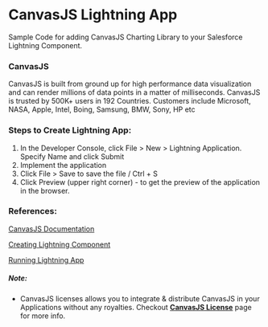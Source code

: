 # CanvasJS Lightning App
Sample Code for adding CanvasJS Charting Library to your Salesforce Lightning Component.
### CanvasJS
CanvasJS is built from ground up for high performance data visualization and can render millions of data points in a matter of milliseconds. CanvasJS is trusted by 500K+ users in 192 Countries. Customers include Microsoft, NASA, Apple, Intel, Boing, Samsung, BMW, Sony, HP etc 

### Steps to Create Lightning App:
1. In the Developer Console, click File > New > Lightning Application. Specify Name and click Submit
2. Implement the application
3. Click File > Save to save the file / Ctrl + S
4. Click Preview (upper right corner) - to get the preview of the application in the browser.

### References:
[CanvasJS Documentation](https://canvasjs.com/docs/charts/basics-of-creating-html5-chart/)

[Creating Lightning Component](https://developer.salesforce.com/docs/atlas.en-us.lightning.meta/lightning/components_create_devconsole.htm)

[Running Lightning App](https://developer.salesforce.com/forums/?id=906F00000005IuvIAE)
##### Note:
- CanvasJS licenses allows you to integrate & distribute CanvasJS in your Applications without any royalties. Checkout **[CanvasJS License](https://canvasjs.com/license/)** page for more info.
